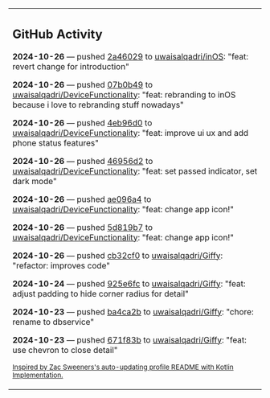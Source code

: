 <table><tr><td valign="top" width="100%">    

## GitHub Activity

**2024-10-26** — pushed [2a46029](https://github.com/uwaisalqadri/inOS/commits/2a46029290267902a133045aee479a1c2aedef8b) to [uwaisalqadri/inOS](https://github.com/uwaisalqadri/inOS): "feat: revert change for introduction"

**2024-10-26** — pushed [07b0b49](https://github.com/uwaisalqadri/DeviceFunctionality/commits/07b0b49d8a478d4ef875e677702da662eadb8a26) to [uwaisalqadri/DeviceFunctionality](https://github.com/uwaisalqadri/DeviceFunctionality): "feat: rebranding to inOS because i love to rebranding stuff nowadays"

**2024-10-26** — pushed [4eb96d0](https://github.com/uwaisalqadri/DeviceFunctionality/commits/4eb96d060be51a9549a7224d5f7e45d1105365f2) to [uwaisalqadri/DeviceFunctionality](https://github.com/uwaisalqadri/DeviceFunctionality): "feat: improve ui ux and add phone status features"

**2024-10-26** — pushed [46956d2](https://github.com/uwaisalqadri/DeviceFunctionality/commits/46956d2e09c303b40824458637cf108d05961429) to [uwaisalqadri/DeviceFunctionality](https://github.com/uwaisalqadri/DeviceFunctionality): "feat: set passed indicator, set dark mode"

**2024-10-26** — pushed [ae096a4](https://github.com/uwaisalqadri/DeviceFunctionality/commits/ae096a4fe8dbb52d7830384b0f6c2c1e222e8df5) to [uwaisalqadri/DeviceFunctionality](https://github.com/uwaisalqadri/DeviceFunctionality): "feat: change app icon!"

**2024-10-26** — pushed [5d819b7](https://github.com/uwaisalqadri/DeviceFunctionality/commits/5d819b7cc211eddf4eb7f0c0d72c6f3ef8f7d788) to [uwaisalqadri/DeviceFunctionality](https://github.com/uwaisalqadri/DeviceFunctionality): "feat: change app icon!"

**2024-10-26** — pushed [cb32cf0](https://github.com/uwaisalqadri/Giffy/commits/cb32cf0de14be5860841bafa110b7ead0e9f7d9a) to [uwaisalqadri/Giffy](https://github.com/uwaisalqadri/Giffy): "refactor: improves code"

**2024-10-24** — pushed [925e6fc](https://github.com/uwaisalqadri/Giffy/commits/925e6fc2f9b6e854b7bc48a87b5df2e48044ac37) to [uwaisalqadri/Giffy](https://github.com/uwaisalqadri/Giffy): "feat: adjust padding to hide corner radius for detail"

**2024-10-23** — pushed [ba4ca2b](https://github.com/uwaisalqadri/Giffy/commits/ba4ca2bd94e6c79c9526e9316fb6103c846201db) to [uwaisalqadri/Giffy](https://github.com/uwaisalqadri/Giffy): "chore: rename to dbservice"

**2024-10-23** — pushed [671f83b](https://github.com/uwaisalqadri/Giffy/commits/671f83b208ba1a195fd69d1764bd08e92e31fa2a) to [uwaisalqadri/Giffy](https://github.com/uwaisalqadri/Giffy): "feat: use chevron to close detail"
                
<sub><a href="https://github.com/ZacSweers/ZacSweers/">Inspired by Zac Sweeners's auto-updating profile README with Kotlin Implementation.</a></sub>
        